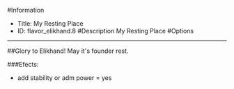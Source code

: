 #Information
 - Title: My Resting Place
 - ID: flavor_elikhand.8
#Description
My Resting Place
#Options

___
##Glory to Elikhand! May it's founder rest.

###Efects:<ul><li>add stability or adm power = yes</li></ul>
